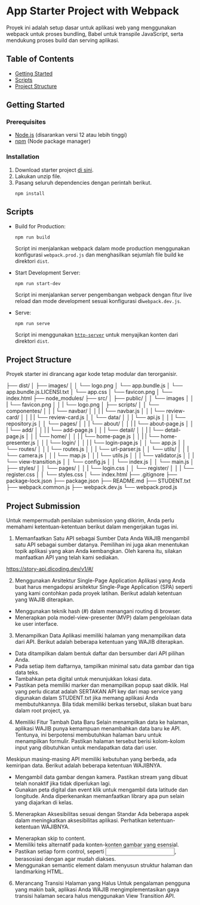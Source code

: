 # App Starter Project with Webpack

Proyek ini adalah setup dasar untuk aplikasi web yang menggunakan webpack untuk proses bundling, Babel untuk transpile JavaScript, serta mendukung proses build dan serving aplikasi.

## Table of Contents

- [Getting Started](#getting-started)
- [Scripts](#scripts)
- [Project Structure](#project-structure)

## Getting Started

### Prerequisites

- [Node.js](https://nodejs.org/) (disarankan versi 12 atau lebih tinggi)
- [npm](https://www.npmjs.com/) (Node package manager)

### Installation

1. Download starter project [di sini](https://raw.githubusercontent.com/dicodingacademy/a219-web-intermediate-labs/099-shared-files/starter-project-with-webpack.zip).
2. Lakukan unzip file.
3. Pasang seluruh dependencies dengan perintah berikut.
   ```shell
   npm install
   ```

## Scripts

- Build for Production:
  ```shell
  npm run build
  ```
  Script ini menjalankan webpack dalam mode production menggunakan konfigurasi `webpack.prod.js` dan menghasilkan sejumlah file build ke direktori `dist`.

- Start Development Server:
  ```shell
  npm run start-dev
  ```
  Script ini menjalankan server pengembangan webpack dengan fitur live reload dan mode development sesuai konfigurasi di`webpack.dev.js`.

- Serve:
  ```shell
  npm run serve
  ```
  Script ini menggunakan [`http-server`](https://www.npmjs.com/package/http-server) untuk menyajikan konten dari direktori `dist`.

## Project Structure

Proyek starter ini dirancang agar kode tetap modular dan terorganisir.

├── dist/
│   ├── images/
│   │   └── logo.png
│   └── app.bundle.js
│   └── app.bundle.js.LICENSI.txt
│   └── app.css
│   └── favicon.png
│   └── index.html
├── node_modules/
├── src/
│   ├── public/
│   │   └── images
│   │   |   └── favicon.png
│   │   |   └── logo.png
│   ├── scripts/
│   │   └── componentes/
│   │   |   └── navbar/
│   │   |   |   └── navbar.js
│   │   |   └── review-card/
│   │   |   |   └── review-card.js
│   │   └── data/
│   │   |   └── api.js
│   │   |   └── repository.js
│   │   └── pages/
│   │   |   └── about/
│   │   |   |   └── about-page.js
│   │   |   └── add/
│   │   |   |   └── add-page.js
│   │   |   └── detail/
│   │   |   |   └── detail-page.js
│   │   |   └── home/
│   │   |   |   └── home-page.js
│   │   |   |   └── home-presenter.js
│   │   |   └── login/
│   │   |   |   └── login-page.js
│   │   └── app.js
│   │   └── routes/
│   │   |   └── routes.js
│   │   |   └── url-parser.js
│   │   └── utils/
│   │   |   └── camera.js
│   │   |   └── map.js
│   │   |   └── utils.js
│   │   |   └── validator.js
│   │   |   └── view-transition.js
│   │   └── config.js
│   │   └── index.js
│   │   └── main.js
│   ├── styles/
│   │   └── pages/
│   │   |   └── login.css
│   │   └── register/
│   │   |   └── register.css
│   │   └── styles.css
│   └── index.html
├── .gitignore
├── package-lock.json
├── package.json
├── README.md
├── STUDENT.txt
├── webpack.common.js
├── webpack.dev.js
└── webpack.prod.js

## Project Submission

Untuk mempermudah penilaian submission yang dikirim, Anda perlu memahami ketentuan-ketentuan berikut dalam mengerjakan tugas ini.

1. Memanfaatkan Satu API sebagai Sumber Data
Anda WAJIB mengambil satu API sebagai sumber datanya. Pemilihan ini juga akan menentukan topik aplikasi yang akan Anda kembangkan. Oleh karena itu, silakan manfaatkan API yang telah kami sediakan.

  https://story-api.dicoding.dev/v1/#/

2. Menggunakan Arsitektur Single-Page Application
Aplikasi yang Anda buat harus mengadopsi arsitektur Single-Page Application (SPA) seperti yang kami contohkan pada proyek latihan. Berikut adalah ketentuan yang WAJIB diterapkan.

  - Menggunakan teknik hash (#) dalam menangani routing di browser.
  - Menerapkan pola model-view-presenter (MVP) dalam pengelolaan data ke user interface.

3. Menampilkan Data
Aplikasi memiliki halaman yang menampilkan data dari API. Berikut adalah beberapa ketentuan yang WAJIB diterapkan.
  - Data ditampilkan dalam bentuk daftar dan bersumber dari API pilihan Anda.
  - Pada setiap item daftarnya, tampilkan minimal satu data gambar dan tiga data teks.
  - Tambahkan peta digital untuk menunjukkan lokasi data.
  - Pastikan peta memiliki marker dan menampilkan popup saat diklik.
Hal yang perlu dicatat adalah SERTAKAN API key dari map service yang digunakan dalam STUDENT.txt jika memang aplikasi Anda membutuhkannya. Bila tidak memiliki berkas tersebut, silakan buat baru dalam root project, ya.

4. Memiliki Fitur Tambah Data Baru
Selain menampilkan data ke halaman, aplikasi WAJIB punya kemampuan menambahkan data baru ke API. Tentunya, ini berpotensi membutuhkan halaman baru untuk menampilkan formulir. Pastikan halaman tersebut berisi kolom-kolom input yang dibutuhkan untuk mendapatkan data dari user.

Meskipun masing-masing API memiliki kebutuhan yang berbeda, ada kemiripan data. Berikut adalah beberapa ketentuan WAJIBNYA.

  - Mengambil data gambar dengan kamera. Pastikan stream yang dibuat telah nonaktif jika tidak diperlukan lagi.
  - Gunakan peta digital dan event klik untuk mengambil data latitude dan longitude. Anda diperkenankan memanfaatkan library apa pun selain yang diajarkan di kelas.

5. Menerapkan Aksesibilitas sesuai dengan Standar
Ada beberapa aspek dalam meningkatkan aksesibilitas aplikasi. Perhatikan ketentuan-ketentuan WAJIBNYA.

  - Menerapkan skip to content.
  - Memiliki teks alternatif pada konten-konten gambar yang esensial.
  - Pastikan setiap form control, seperti <input>, berasosiasi dengan <label> agar mudah diakses.
  - Menggunakan semantic element dalam menyusun struktur halaman dan landmarking HTML.

6. Merancang Transisi Halaman yang Halus
Untuk pengalaman pengguna yang makin baik, aplikasi Anda WAJIB mengimplementasikan gaya transisi halaman secara halus menggunakan View Transition API.